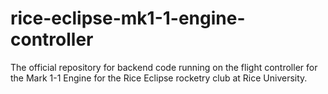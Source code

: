 # rice-eclipse-mk1-1-engine-controller
The official repository for backend code running on the flight controller for the Mark 1-1 Engine for the Rice Eclipse rocketry club at Rice University.
